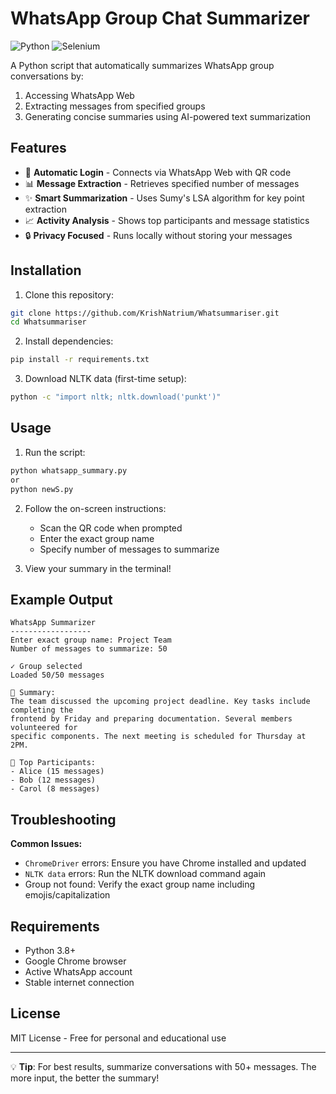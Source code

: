 # WhatsApp Group Chat Summarizer

![Python](https://img.shields.io/badge/Python-3.8+-blue.svg)
![Selenium](https://img.shields.io/badge/Selenium-4.0+-orange.svg)

A Python script that automatically summarizes WhatsApp group conversations by:
1. Accessing WhatsApp Web
2. Extracting messages from specified groups
3. Generating concise summaries using AI-powered text summarization

## Features

- 🚀 **Automatic Login** - Connects via WhatsApp Web with QR code
- 📊 **Message Extraction** - Retrieves specified number of messages
- ✨ **Smart Summarization** - Uses Sumy's LSA algorithm for key point extraction
- 📈 **Activity Analysis** - Shows top participants and message statistics
- 🔒 **Privacy Focused** - Runs locally without storing your messages

## Installation

1. Clone this repository:
```bash
git clone https://github.com/KrishNatrium/Whatsummariser.git
cd Whatsummariser
```

2. Install dependencies:
```bash
pip install -r requirements.txt
```

3. Download NLTK data (first-time setup):
```bash
python -c "import nltk; nltk.download('punkt')"
```

## Usage

1. Run the script:
```bash
python whatsapp_summary.py
or
python newS.py
```

2. Follow the on-screen instructions:
   - Scan the QR code when prompted
   - Enter the exact group name
   - Specify number of messages to summarize

3. View your summary in the terminal!

## Example Output

```
WhatsApp Summarizer
------------------
Enter exact group name: Project Team
Number of messages to summarize: 50

✓ Group selected
Loaded 50/50 messages

📝 Summary: 
The team discussed the upcoming project deadline. Key tasks include completing the 
frontend by Friday and preparing documentation. Several members volunteered for 
specific components. The next meeting is scheduled for Thursday at 2PM.

👥 Top Participants:
- Alice (15 messages)
- Bob (12 messages)
- Carol (8 messages)
```

## Troubleshooting

**Common Issues:**
- `ChromeDriver` errors: Ensure you have Chrome installed and updated
- `NLTK data` errors: Run the NLTK download command again
- Group not found: Verify the exact group name including emojis/capitalization

## Requirements

- Python 3.8+
- Google Chrome browser
- Active WhatsApp account
- Stable internet connection

## License

MIT License - Free for personal and educational use

---

💡 **Tip**: For best results, summarize conversations with 50+ messages. The more input, the better the summary!
